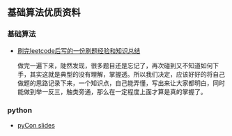 ## 基础算法优质资料

### 基础算法

* [刷完leetcode后写的一份刷题经验和知识总结](https://siddontang.gitbooks.io/leetcode-solution/content/index.html)

  做完一遍下来，陡然发现，很多题目还是忘记了，再次碰到又不知道如何下手，其实这就是典型的没有理解，掌握透。所以我们决定，应该好好的将自己做题的思路记录下来，一个知识点，自己能弄懂，写出来让大家都明白，同时能做到举一反三，触类旁通，那么在一定程度上面才算是真的掌握了。

  
### python

* [pyCon slides](https://github.com/PyCon/2017-slides)



